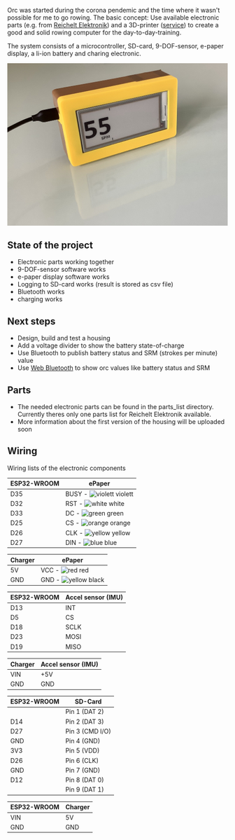Orc was started during the corona pendemic and the time where it wasn't possible for me to go rowing. The basic concept: Use available electronic parts (e.g. from [Reichelt Elektronik](https://www.reichelt.de/)) and a 3D-printer ([service](https://www.treatstock.com)) to create a good and solid rowing computer for the day-to-day-training.

The system consists of a microcontroller, SD-card, 9-DOF-sensor, e-paper display, a li-ion battery and charing electronic.

![prototype](https://github.com/sebastianPsm/orc/raw/master/img/prototype.jpg)

## State of the project

- Electronic parts working together
- 9-DOF-sensor software works
- e-paper display software works
- Logging to SD-card works (result is stored as csv file)
- Bluetooth works
- charging works

## Next steps

- Design, build and test a housing
- Add a voltage divider to show the battery state-of-charge
- Use Bluetooth to publish battery status and SRM (strokes per minute) value
- Use [Web Bluetooth](https://developer.mozilla.org/en-US/docs/Web/API/Web_Bluetooth_API) to show orc values like battery status and SRM

## Parts

- The needed electronic parts can be found in the parts_list directory. Currently theres only one parts list for Reichelt Elektronik available.
- More information about the first version of the housing will be uploaded soon

## Wiring

Wiring lists of the electronic components


| ESP32-WROOM | ePaper |
| ----------- | ------ |
| D35         | BUSY - ![violett](https://via.placeholder.com/15/8800ff/000000?text=+) violett |
| D32         | RST - ![white](https://via.placeholder.com/15/ffffff/000000?text=+) white |
| D33         | DC - ![green](https://via.placeholder.com/15/00ff00/000000?text=+) green |
| D25         | CS - ![orange](https://via.placeholder.com/15/ffa500/000000?text=+) orange |
| D26         | CLK - ![yellow](https://via.placeholder.com/15/ffff00/000000?text=+) yellow |
| D27         | DIN - ![blue](https://via.placeholder.com/15/0000ff/000000?text=+) blue |

| Charger     | ePaper   |
| ----------- | -------- |
| 5V          | VCC  - ![red](https://via.placeholder.com/15/ff0000/000000?text=+) red |
| GND         | GND - ![yellow](https://via.placeholder.com/15/000000/000000?text=+) black |

| ESP32-WROOM | Accel sensor (IMU) |
| ----------- | ------ |
| D13         | INT    |
| D5          | CS     |
| D18         | SCLK   |
| D23         | MOSI   |
| D19         | MISO   |

| Charger     | Accel sensor (IMU) |
| ----------- | -------- |
| VIN         | +5V    |
| GND         | GND    |

| ESP32-WROOM | SD-Card          |
| ----------- | ---------------- |
|             | Pin 1 (DAT 2)    |
| D14         | Pin 2 (DAT 3)    |
| D27         | Pin 3 (CMD I/O)  |
| GND         | Pin 4 (GND)      |
| 3V3         | Pin 5 (VDD)      |
| D26         | Pin 6 (CLK)      |
| GND         | Pin 7 (GND)      |
| D12         | Pin 8 (DAT 0)    |
|             | Pin 9 (DAT 1)    |

| ESP32-WROOM | Charger  |
| ----------- | -------- |
| VIN         | 5V       |
| GND         | GND      |
